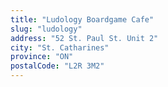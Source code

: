 ```yaml
---
title: "Ludology Boardgame Cafe"
slug: "ludology"
address: "52 St. Paul St. Unit 2"
city: "St. Catharines"
province: "ON"
postalCode: "L2R 3M2"
---
```

